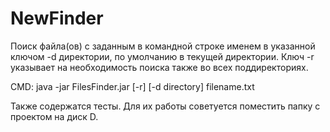 # NewFinder

Поиск файла(ов) с заданным в командной строке именем в указанной ключом -d
директории, по умолчанию в текущей директории. Ключ -r указывает на необходимость
поиска также во всех поддиректориях.

CMD: java -jar FilesFinder.jar [-r] [-d directory] filename.txt

Также содержатся тесты. Для их работы советуется поместить папку с проектом на диск D.
